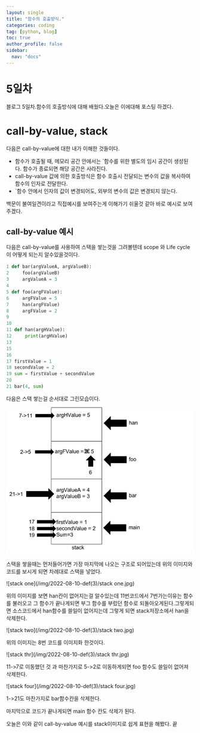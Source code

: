 ```yaml
---
layout: single
title: "함수의 호출방식."
categories: coding
tag: [python, blog]
toc: true
author_profile: false
sidebar:
  nav: "docs"
---
```


# 5일차

블로그 5일차.함수의 호출방식에 대해 배웠다.오늘은 이에대해 포스팅 하겠다.

# call-by-value, stack

다음은 call-by-value에 대한 내가 이해한 것들이다.

- 함수가 호출될 때, 메모리 공간 안에서는 `함수를 위한 별도의 임시 공간이 생성된다. 함수가 종료되면 해당 공간은 사라진다.
- call-by-value 값에 의한 호출방식은 함수 호출시 전달되는 변수의 값을 복사하여 함수의 인자로 전달한다.
- `함수 안에서 인자의 값이 변경되어도, 외부의 변수의 값은 변경되지 않는다.

백문이 불여일견이라고 직접예시를 보여주는게 이해가기 쉬울것 같아 바로 예시로 보여주겠다.

## call-by-value 예시

다음은 call-by-value를 사용하여 스택을 쌓는것을 그려볼텐데 scope 와 Life cycle이 어떻게 되는지 알수있을것이다.

```python
1 def bar(argValueA, argValueB):
2     foo(argValueB)
3     argValueA = 3
4
5 def foo(argFValue):
6 	  argFValue = 5
7     han(argFValue)
8     argFValue = 2
9
10
11 def han(argHValue):
12     print(argHValue)
13
15
16
17 firstValue = 1
18 secondValue = 2
19 sum = firstValue + secondValue
20
21 bar(4, sum)
```

다음은 스택 쌓는걸 순서대로 그린모습이다.

![stack](</img/2022-08-10-def(3)/stack.jpg>)

스택을 쌓을때는 먼저들어가면 가장 마지막에 나오는 구조로 되어있는데 위의 이미지와 코드를 보시게 되면 차례대로 스택을 넣었다.

![stack one](/img/2022-08-10-def(3)/stack one.jpg)

위의 이미지를 보면 han칸이 없어지는걸 알수있는데 11번코드에서 7번가는이유는 함수를 불러오고 그 함수가 끝나게되면 부그 함수를 부렀던 함수로 되돌아오게된다.그렇게되면 소스코드에서 han함수를 쓸일이 없어지는데 그렇게 되면 stack저장소에서 han을 삭제한다.

![stack two](/img/2022-08-10-def(3)/stack two.jpg)

위의 이미지는 8번 코드를 이미지화 한것이다.

![stack thr](/img/2022-08-10-def(3)/stack thr.jpg)

11->7로 이동했던 것 과 마찬가지로 5->2로 이동하게되면 foo 함수도 쓸일이 없어져 삭제한다.

![stack four](/img/2022-08-10-def(3)/stack four.jpg)

1->21도 마찬가지로 bar함수칸을 삭제한다.

마지막으로 코드가 끝나게되면 main 함수 칸도 삭제가 된다.

오늘은 이와 같이 call-by-value 예시를 stack이미지로 쉽게 표현을 해봤다. 끝

